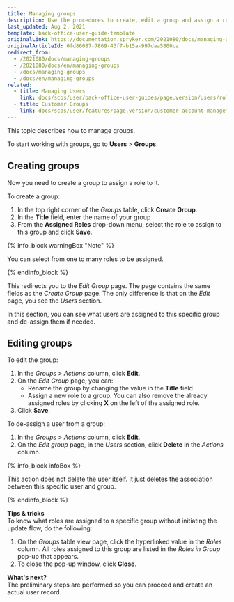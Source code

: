 ```yaml
---
title: Managing groups
description: Use the procedures to create, edit a group and assign a role to this group in the Back Office.
last_updated: Aug 2, 2021
template: back-office-user-guide-template
originalLink: https://documentation.spryker.com/2021080/docs/managing-groups
originalArticleId: 0fd86087-7869-43f7-b15a-997daa5800ca
redirect_from:
  - /2021080/docs/managing-groups
  - /2021080/docs/en/managing-groups
  - /docs/managing-groups
  - /docs/en/managing-groups
related:
  - title: Managing Users
    link: docs/scos/user/back-office-user-guides/page.version/users/roles-groups-and-users/managing-users.html
  - title: Customer Groups
    link: docs/scos/user/features/page.version/customer-account-management-feature-overview/customer-groups-overview.html
---
```


This topic describes how to manage groups.

To start working with groups, go  to **Users** > **Groups**.

## Creating groups

Now you need to create a group to assign a role to it.

To create a group:
1. In the top right corner of the *Groups* table, click **Create Group**.
2.  In the **Title** field, enter the name of your group
3. From the **Assigned Roles** drop-down menu, select the role to assign to this group and click **Save**.

{% info_block warningBox "Note" %}

You can select from one to many roles to be assigned.

{% endinfo_block %}

This redirects you to the *Edit Group* page. The page contains the same fields as the *Create Group* page. The only difference is that on the *Edit* page, you see the *Users* section.

In this section, you can see what users are assigned to this specific group and de-assign them if needed.

## Editing groups

To edit the group:
1. In the *Groups* > *Actions* column, click **Edit**.
2. On the *Edit Group* page, you can:
    * Rename the group by changing the value in the **Title** field.
    * Assign a new role to a group.
        You can also remove the already assigned roles by clicking **X** on the left of the assigned role.
4. Click **Save**.

To de-assign a user from a group:
1. In the *Groups* > *Actions* column, click **Edit**.
2. On the *Edit group* page, in the *Users* section, click **Delete** in the _Actions_ column.

{% info_block infoBox %}

This action does not delete the user itself. It just deletes the association between this specific user and group.

{% endinfo_block %}


**Tips & tricks**
<br>To know what roles are assigned to a specific group without initiating the update flow, do the following:
1. On the *Groups* table view page, click the hyperlinked value in the _Roles_ column.
    All roles assigned to this group are listed in the *Roles in Group* pop-up that appears.
2. To close the pop-up window, click **Close**.

**What's next?**
<br>The preliminary steps are performed so you can proceed and create an actual user record.

